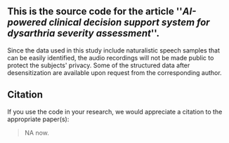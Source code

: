 ## This is the source code for the article ''***AI-powered clinical decision support system for dysarthria severity assessment***''.

Since the data used in this study include naturalistic speech samples that can be easily identified, the audio recordings will not be made public to protect the subjects' privacy. Some of the structured data after desensitization are available upon request from the corresponding author.

## Citation

If you use the code in your research, we would appreciate a citation to the appropriate paper(s):

> NA now.
